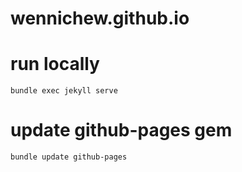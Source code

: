 # wennichew.github.io

# run locally
```bundle exec jekyll serve```

# update github-pages gem
```bundle update github-pages```